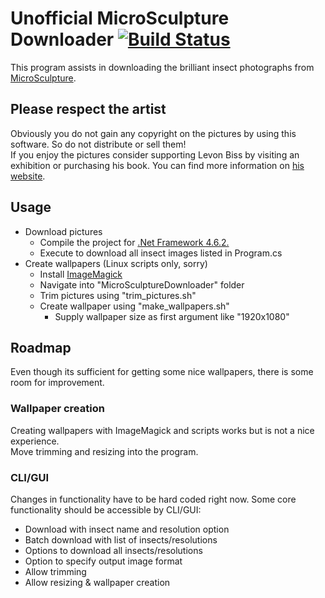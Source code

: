 # Unofficial MicroSculpture Downloader [![Build Status](https://travis-ci.org/Owlinated/MicroSculptureDownloader.svg?branch=master)](https://travis-ci.org/Owlinated/MicroSculptureDownloader)
This program assists in downloading the brilliant insect photographs from [MicroSculpture](http://microsculpture.net/).

## Please respect the artist
Obviously you do not gain any copyright on the pictures by using this software. So do not distribute or sell them!  
If you enjoy the pictures consider supporting Levon Biss by visiting an exhibition or purchasing his book. You can find more information on [his website](https://www.levonbiss.com/blog/).

## Usage
- Download pictures
  - Compile the project for [.Net Framework 4.6.2.](https://www.microsoft.com/en-us/download/details.aspx?id=53344)
  - Execute to download all insect images listed in Program.cs
- Create wallpapers (Linux scripts only, sorry)
  - Install [ImageMagick](https://www.imagemagick.org)
  - Navigate into "MicroSculptureDownloader" folder
  - Trim pictures using "trim_pictures.sh"
  - Create wallpaper using "make_wallpapers.sh"
    - Supply wallpaper size as first argument like "1920x1080"

## Roadmap
Even though its sufficient for getting some nice wallpapers, there is some room for improvement.

### Wallpaper creation
Creating wallpapers with ImageMagick and scripts works but is not a nice experience.  
Move trimming and resizing into the program.

### CLI/GUI
Changes in functionality have to be hard coded right now. Some core functionality should be accessible by CLI/GUI:
- Download with insect name and resolution option
- Batch download with list of insects/resolutions
- Options to download all insects/resolutions
- Option to specify output image format
- Allow trimming
- Allow resizing & wallpaper creation
